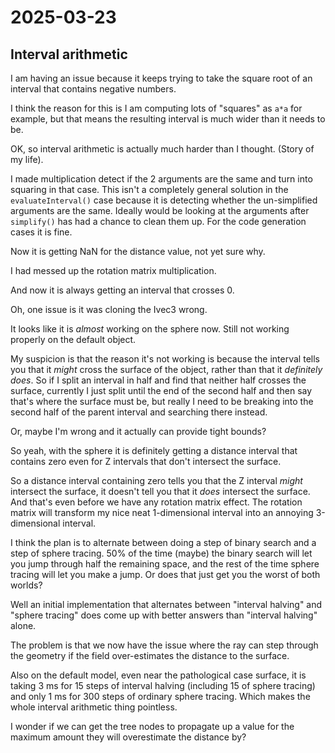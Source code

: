 # 2025-03-23

## Interval arithmetic

I am having an issue because it keeps trying to take the square root of
an interval that contains negative numbers.

I think the reason for this is I am computing lots of "squares"
as `a*a` for example, but that means the resulting interval is much
wider than it needs to be.

OK, so interval arithmetic is actually much harder than I thought.
(Story of my life).

I made multiplication detect if the 2 arguments are the same and turn
into squaring in that case. This isn't a completely general solution
in the `evaluateInterval()` case
because it is detecting whether the un-simplified arguments are the
same. Ideally would be looking at the arguments after `simplify()` has
had a chance to clean them up. For the code generation cases it is
fine.

Now it is getting NaN for the distance value, not yet sure why.

I had messed up the rotation matrix multiplication.

And now it is always getting an interval that crosses 0.

Oh, one issue is it was cloning the Ivec3 wrong.

It looks like it is *almost* working on the sphere now. Still not
working properly on the default object.

My suspicion is that the reason it's not working is because the
interval tells you that it *might* cross the surface of the object,
rather than that it *definitely does*. So if I split an interval
in half and find that neither half crosses the surface, currently
I just split until the end of the second half and then say that's where
the surface must be, but really I need to be breaking into the second
half of the parent interval and searching there instead.

Or, maybe I'm wrong and it actually can provide tight bounds?

So yeah, with the sphere it is definitely getting a distance interval
that contains zero even for Z intervals that don't intersect the surface.

So a distance interval containing zero tells you that the Z interval
*might* intersect the surface, it doesn't tell you that it *does*
intersect the surface. And that's even before we have any rotation
matrix effect. The rotation matrix will transform my nice neat
1-dimensional interval into an annoying 3-dimensional interval.

I think the plan is to alternate between doing a step of binary
search and a step of sphere tracing. 50% of the time (maybe) the binary
search will let you jump through half the remaining space, and the
rest of the time sphere tracing will let you make a jump. Or does that
just get you the worst of both worlds?

Well an initial implementation that alternates between "interval halving"
and "sphere tracing" does come up with better answers than "interval
halving" alone.

The problem is that we now have the issue where the ray can step
through the geometry if the field over-estimates the distance to
the surface.

Also on the default model, even near the pathological case surface,
it is taking 3 ms for 15 steps of interval halving (including
15 of sphere tracing) and only 1 ms for 300 steps of ordinary sphere
tracing. Which makes the whole interval arithmetic thing pointless.

I wonder if we can get the tree nodes to propagate up a value for
the maximum amount they will overestimate the distance by?
